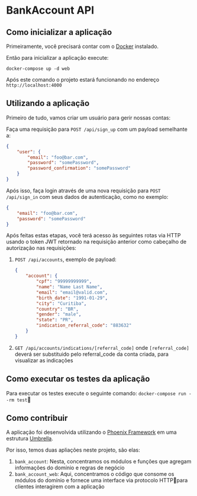 # BankAccount API

## Como inicializar a aplicação

Primeiramente, você precisará contar com o [Docker](https://www.docker.com/) instalado.

Então para inicializar a aplicação execute:

`docker-compose up -d web`

Após este comando o projeto estará funcionando no endereço `http://localhost:4000`

## Utilizando a aplicação

Primeiro de tudo, vamos criar um usuário para gerir nossas contas:

Faça uma requisição para `POST /api/sign_up` com um payload semelhante a:

```json
{
	"user": {
		"email": "foo@bar.com",
		"password": "somePassword",
		"password_confirmation": "somePassword"
	}
}
```

Após isso, faça login através de uma nova requisição para `POST /api/sign_in` com seus dados de autenticação, como no exemplo:

```json
{
	"email": "foo@bar.com",
	"password": "somePassword"
}
```

Após feitas estas etapas, você terá acesso às seguintes rotas via HTTP usando o token JWT retornado na requisição anterior como cabeçalho de autorização nas requisições:

1. `POST /api/accounts`, exemplo de payload:
	```json
	{
		"account": {
			"cpf": "99999999999",
			"name": "Name Last Name",
			"email": "email@valid.com",
			"birth_date": "1991-01-29",
			"city": "Curitiba",
			"country": "BR",
			"gender": "male",
			"state": "PR",
			"indication_referral_code": "883632"
		}
	}
	```
2. `GET /api/accounts/indications/[referral_code]` onde `[referral_code]` deverá ser substituido pelo referral_code da conta criada, para visualizar as indicações

## Como executar os testes da aplicação

Para executar os testes execute o seguinte comando: `docker-compose run --rm test`

## Como contribuir

A aplicação foi desenvolvida utilizando o [Phoenix Framework](https://www.phoenixframework.org/) em uma estrutura [Umbrella](https://elixir-lang.org/getting-started/mix-otp/dependencies-and-umbrella-projects.html).

Por isso, temos duas apliações neste projeto, são elas:

1. `bank_account`: Nesta, concentramos os módulos e funções que agregam informações do domínio e regras de negócio
2. `bank_account_web`: Aqui, concentramos o código que consome os módulos do domínio e fornece uma interface via protocolo HTTPpara clientes interagirem com a aplicação
